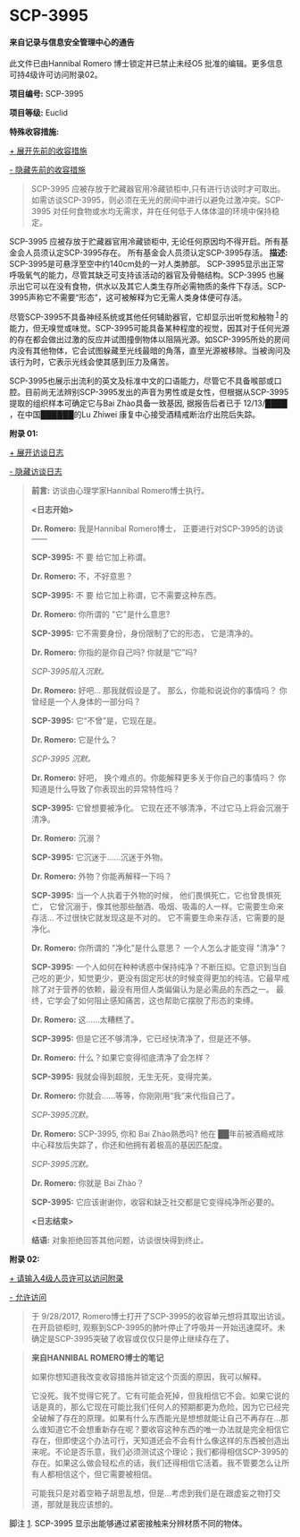 # SCP-3995
                        




#### 来自记录与信息安全管理中心的通告


此文件已由Hannibal Romero 博士锁定并已禁止未经O5 批准的编辑。更多信息可持4级许可访问附录02。


**项目编号:**  SCP-3995

**项目等级:**  Euclid

**特殊收容措施:** 

<a shape='rect' name='A1' />

<a shape='rect' class='collapsible-block-link' href='javascript:;'>+&#160;&#23637;&#24320;&#20808;&#21069;&#30340;&#25910;&#23481;&#25514;&#26045;</a>

<a shape='rect' class='collapsible-block-link' href='javascript:;'>-&#160;&#38544;&#34255;&#20808;&#21069;&#30340;&#25910;&#23481;&#25514;&#26045;</a>


> SCP-3995 应被存放于贮藏器官用冷藏锁柜中,只有进行访谈时才可取出。 如需访谈SCP-3995，则必须在无光的房间中进行以避免过激冲突。SCP-3995 对任何食物或水均无需求，并在任何低于人体体温的环境中保持稳定。
> 





SCP-3995 应被存放于贮藏器官用冷藏锁柜中, 无论任何原因均不得开启。所有基金会人员须认定SCP-3995存在。 所有基金会人员须认定SCP-3995存活。
**描述:**  SCP-3995是可悬浮至空中约140cm处的一对人类肺部。 SCP-3995显示出正常呼吸氧气的能力，尽管其缺乏可支持该活动的器官及骨骼结构。SCP-3995 也展示出它可以在没有食物，供水以及其它人类生存所必需物质的条件下存活。SCP-3995声称它不需要“形态”，这可被解释为它无需人类身体便可存活。

尽管SCP-3995不具备神经系统或其他任何辅助器官，它却显示出听觉和触物<sup class='footnoteref'>
 <a shape='rect' class='footnoteref' id='footnoteref-1' href='javascript:;' onclick='WIKIDOT.page.utils.scrollToReference(&apos;footnote-1&apos;)'>1</a>
</sup>的能力，但无嗅觉或味觉。SCP-3995可能具备某种程度的视觉，因其对于任何光源的存在都会做出过激的反应并试图撞倒物体以阻隔光源。如SCP-3995所处的房间内没有其他物体，它会试图躲藏至光线最暗的角落，直至光源被移除。当被询问及该行为时，它表示光线会使其感到压力及痛苦。

SCP-3995也展示出流利的英文及标准中文的口语能力，尽管它不具备喉部或口腔。目前尚无法辨别SCP-3995发出的声音为男性或是女性，但根据从SCP-3995提取的组织样本可确定它与Bai Zhào具备一致基因, 据报告后者已于 12/13/████ ，在中国██████的Lu Zhiwei 康复中心接受酒精戒断治疗出院后失踪。

**附录 01:** 
<a shape='rect' name='A1' />

<a shape='rect' class='collapsible-block-link' href='javascript:;'>+&#160;&#23637;&#24320;&#35775;&#35848;&#26085;&#24535;</a>

<a shape='rect' class='collapsible-block-link' href='javascript:;'>-&#160;&#38544;&#34255;&#35775;&#35848;&#26085;&#24535;</a>


> **前言:**  访谈由心理学家Hannibal Romero博士执行。
> 
> **<日志开始>** 
> 
> **Dr. Romero:**  我是Hannibal Romero博士， 正要进行对SCP-3995的访谈——
> 
> **SCP-3995:**  不 要 给它加上称谓。
> 
> **Dr. Romero:**  不，不好意思？
> 
> **SCP-3995:**  不 要 给它加上称谓，它不需要这种东西。
> 
> **Dr. Romero:**  你所谓的 "它"是什么意思?
> 
> **SCP-3995:**  它不需要身份，身份限制了它的形态， 它是清净的。
> 
> **Dr. Romero:**  你指的是你自己吗? 你就是“它”吗?
> 
> *SCP-3995陷入沉默。* 
> 
> **Dr. Romero:**  好吧… 那我就假设是了。 那么，你能和说说你的事情吗？ 你曾经是一个人身体的一部分吗？
> 
> **SCP-3995:**  它“不曾”是，它现在是。
> 
> **Dr. Romero:**  它是什么？
> 
> *SCP-3995 沉默。* 
> 
> **Dr. Romero:**  好吧， 换个难点的。你能解释更多关于你自己的事情吗？ 你知道是什么导致了你表现出的异常特性吗？
> 
> **SCP-3995:**  它曾想要被净化。 它现在还不够清净，不过它马上将会沉溺于清净。
> 
> **Dr. Romero:**  沉溺？
> 
> **SCP-3995:**  它沉迷于……沉迷于外物。
> 
> **Dr. Romero:**  外物？你能再解释一下吗？
> 
> **SCP-3995:**  当一个人执着于外物的时候， 他们畏惧死亡，它也曾畏惧死亡， 它曾沉溺于，像其他那些酗酒、吸烟、吸毒的人一样。它需要生命来存活… 不过很快它就发现这是不对的。 它不需要生命来存活，它需要的是净化。
> 
> **Dr. Romero:**  你所谓的 "净化"是什么意思？ 一个人怎么才能变得 "清净"？
> 
> **SCP-3995:**  一个人如何在种种诱惑中保持纯净？不断压抑。它意识到当自己吃的更少，知觉更少，更没有固定形状的时候变得更加的纯洁。它最早戒除了对于营养的依赖，最没有用但人类偏偏认为是必需品的东西之一。 最终，它学会了如何阻止感知痛苦，这也帮助它摆脱了形态的束缚。
> 
> **Dr. Romero:**  这……太糟糕了。
> 
> **SCP-3995:**  但是它还不够清净，它已经快清净了，但是还不够。
> 
> **Dr. Romero:**  什么？如果它变得彻底清净了会怎样？
> 
> **SCP-3995:**  我就会得到超脱，无生无死，变得完美。
> 
> **Dr. Romero:**  你就会……等等，你刚刚用“我”来代指自己了。
> 
> *SCP-3995沉默。* 
> 
> **Dr. Romero:**  SCP-3995, 你和 Bai Zhào熟悉吗? 他在 ██年前被酒瘾戒除中心释放后失踪了，你还和他拥有着极高的基因匹配度。
> 
> *SCP-3995沉默。* 
> 
> **Dr. Romero:**  你就是 Bai Zhào？
> 
> **SCP-3995:**  它应该谢谢你，收容和缺乏社交都是它变得纯净所必要的。
> 
> **<日志结束>** 
> 
> **结语:**  对象拒绝回答其他问题，访谈很快得到终止。
> 





**附录 02:** 
<a shape='rect' name='A1' />

<a shape='rect' class='collapsible-block-link' href='javascript:;'>+&#160;&#35831;&#36755;&#20837;4&#32423;&#20154;&#21592;&#35768;&#21487;&#20197;&#35775;&#38382;&#38468;&#24405;</a>

<a shape='rect' class='collapsible-block-link' href='javascript:;'>-&#160;&#20801;&#35768;&#35775;&#38382;</a>


> 于 9/28/2017, Romero博士打开了SCP-3995的收容单元想将其取出访谈。在开启锁柜时, 观察到SCP-3995的肺叶停止了呼吸并一开始迅速腐坏。未确定是SCP-3995突破了收容或仅仅只是停止继续存在了。
> 


> **来自HANNIBAL ROMERO博士的笔记** 
> 
> 如果你想知道我改变收容措施并锁定这个页面的原因，我可以解释。
> 
> 它没死。我不觉得它死了。它有可能会死掉，但我相信它不会。如果它说的话是真的，那么它现在可能比我们任何人的预期都更为危险，因为它已经完全破解了存在的原理。如果有什么东西能光是想想就能让自己不再存在…那么谁知道它不会想重新存在呢？要收容这种东西的唯一办法就是完全相信它存在，但即使这个办法可行，天知道还会不会有什么像这样的东西被创造出来呢。不论是否乐意，我们必须测试这个理论；我们都得相信SCP-3995的存在。如果这么做会轻松点的话，我们还得相信它活着。我不管要怎么让所有人都相信这个，但它需要被相信。
> 
> 可能我只是对着空箱子胡思乱想，但是…考虑到我们是在跟虚妄之物打交道，那就是我应该想的。
> 






脚注
<a shape='rect' href='javascript:;' onclick='WIKIDOT.page.utils.scrollToReference(&apos;footnoteref-1&apos;)'>1</a>. SCP-3995 显示出能够通过紧密接触来分辨材质不同的物体。


                    